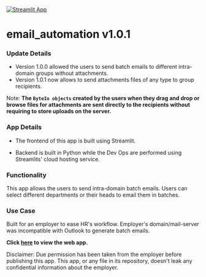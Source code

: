 [![Streamlit App](https://static.streamlit.io/badges/streamlit_badge_black_white.svg)](https://hussam95-email-automation-main-iomo7l.streamlitapp.com/)
# email_automation v1.0.1

### Update Details
- Version 1.0.0 allowed the users to send batch emails to different intra-domain groups without attachments.
- Version 1.0.1 now allows to send attachments files of any type to group recipients.

Note: **The `ByteIo objects` created by the users when they drag and drop or browse files for attachments are sent directly to the recipients without requiring to store uploads on the server.**

### App Details

- The frontend of this app is built using
Streamlit. 

- Backend is built in Python while
the Dev Ops are performed using Streamlits' 
cloud hosting service.

### Functionality

This app allows the users to send intra-domain
batch emails. Users can select different departments or their heads to email them in batches.

### Use Case

Built for an employer to ease HR's workflow.
Employer's domain/mail-server was incompatible
with Outlook to generate batch emails.


**Click [here](https://hussam95-email-automation-main-iomo7l.streamlitapp.com/) to view the web app.**

Disclaimer: Due permission has been taken from the employer before publishing this app. This app, or any file in its repository, doesn't leak any confidential information about the employer.
